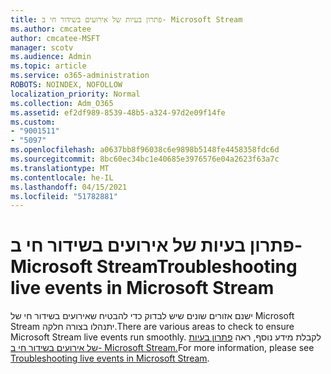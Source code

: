 ```yaml
---
title: פתרון בעיות של אירועים בשידור חי ב- Microsoft Stream
ms.author: cmcatee
author: cmcatee-MSFT
manager: scotv
ms.audience: Admin
ms.topic: article
ms.service: o365-administration
ROBOTS: NOINDEX, NOFOLLOW
localization_priority: Normal
ms.collection: Adm_O365
ms.assetid: ef2df989-8539-48b5-a324-97d2e09f14fe
ms.custom:
- "9001511"
- "5097"
ms.openlocfilehash: a0637bb8f96038c6e9898b5148fe4458358fdc6d
ms.sourcegitcommit: 8bc60ec34bc1e40685e3976576e04a2623f63a7c
ms.translationtype: MT
ms.contentlocale: he-IL
ms.lasthandoff: 04/15/2021
ms.locfileid: "51782881"
---
```

# <a name="troubleshooting-live-events-in-microsoft-stream"></a><span data-ttu-id="b4ace-102">פתרון בעיות של אירועים בשידור חי ב- Microsoft Stream</span><span class="sxs-lookup"><span data-stu-id="b4ace-102">Troubleshooting live events in Microsoft Stream</span></span>

<span data-ttu-id="b4ace-103">ישנם אזורים שונים שיש לבדוק כדי להבטיח שאירועים בשידור חי של Microsoft Stream יתנהלו בצורה חלקה.</span><span class="sxs-lookup"><span data-stu-id="b4ace-103">There are various areas to check to ensure Microsoft Stream live events run smoothly.</span></span> <span data-ttu-id="b4ace-104">לקבלת מידע נוסף, ראה [פתרון בעיות של אירועים בשידור חי ב- Microsoft Stream.](https://docs.microsoft.com/stream/live-event-troubleshooting)</span><span class="sxs-lookup"><span data-stu-id="b4ace-104">For more information, please see [Troubleshooting live events in Microsoft Stream](https://docs.microsoft.com/stream/live-event-troubleshooting).</span></span>
